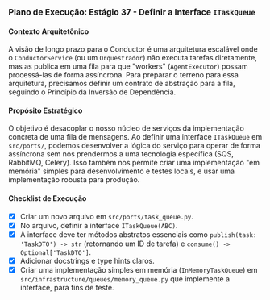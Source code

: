 ### Plano de Execução: Estágio 37 - Definir a Interface `ITaskQueue`

#### Contexto Arquitetônico

A visão de longo prazo para o Conductor é uma arquitetura escalável onde o `ConductorService` (ou um `Orquestrador`) não executa tarefas diretamente, mas as publica em uma fila para que "workers" (`AgentExecutor`) possam processá-las de forma assíncrona. Para preparar o terreno para essa arquitetura, precisamos definir um contrato de abstração para a fila, seguindo o Princípio da Inversão de Dependência.

#### Propósito Estratégico

O objetivo é desacoplar o nosso núcleo de serviços da implementação concreta de uma fila de mensagens. Ao definir uma interface `ITaskQueue` em `src/ports/`, podemos desenvolver a lógica do serviço para operar de forma assíncrona sem nos prendermos a uma tecnologia específica (SQS, RabbitMQ, Celery). Isso também nos permite criar uma implementação "em memória" simples para desenvolvimento e testes locais, e usar uma implementação robusta para produção.

#### Checklist de Execução

- [x] Criar um novo arquivo em `src/ports/task_queue.py`.
- [x] No arquivo, definir a interface `ITaskQueue(ABC)`.
- [x] A interface deve ter métodos abstratos essenciais como `publish(task: 'TaskDTO') -> str` (retornando um ID de tarefa) e `consume() -> Optional['TaskDTO']`.
- [x] Adicionar docstrings e type hints claros.
- [x] Criar uma implementação simples em memória (`InMemoryTaskQueue`) em `src/infrastructure/queues/memory_queue.py` que implemente a interface, para fins de teste.
